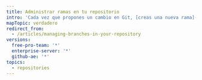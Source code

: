 ```yaml
---
title: Administrar ramas en tu repositorio
intro: 'Cada vez que propones un cambio en Git, [creas una nueva rama](/articles/creating-and-deleting-branches-within-your-repository/). La administración de ramas es una parte importante del flujo de trabajo de Git. Después de algún tiempo, tu lista de ramas puede crecer, por lo que es una buena idea eliminar las ramas fusionadas o antiguas.'
mapTopic: verdadero
redirect_from:
  - /articles/managing-branches-in-your-repository
versions:
  free-pro-team: '*'
  enterprise-server: '*'
  github-ae: '*'
topics:
  - repositories
---
```


